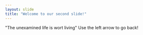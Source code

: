 ```yaml
---
layout: slide
title: "Welcome to our second slide!"
---
```

"The unexamined life is wort living"
Use the left arrow to go back!
